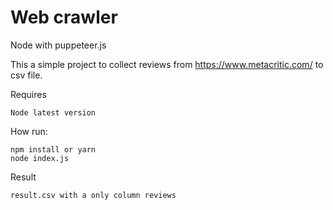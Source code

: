# Web crawler 

Node with puppeteer.js

This a simple project to collect reviews from https://www.metacritic.com/ to csv file.

Requires

    Node latest version

How run:

    npm install or yarn
    node index.js

Result

    result.csv with a only column reviews